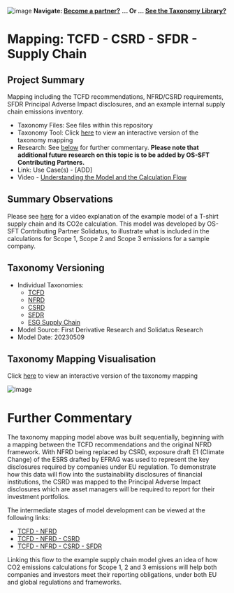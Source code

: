 ![image](https://user-images.githubusercontent.com/112073913/188821900-0c411acf-fbdd-4163-adc9-3ba4e2be78df.png)
**Navigate: [Become a partner?](https://github.com/OS-SFT/06-COLLABORATORS-PARTNERS)**
**... Or ... [See the Taxonomy Library?](https://github.com/orgs/OS-SFT/projects/2)**

# Mapping: TCFD - CSRD - SFDR - Supply Chain

## Project Summary

Mapping including the TCFD recommendations, NFRD/CSRD requirements, SFDR Principal Adverse Impact disclosures, and an example internal supply chain emissions inventory.
- Taxonomy Files: See files within this repository
- Taxonomy Tool: Click [here](https://os-sft.solidatus.com/viewer/share/RRqNWeTdFUDhFHgTSZsscbxwBozfKC6T) to view an interactive version of the taxonomy mapping
- Research: See [below](https://github.com/OS-SFT/Taxonomy-Mappings-Library/tree/main/Taxonomy%20Mappings%20-%20String/TCFD%20-%20CSRD%20-%20SFDR%20-%20Supply%20Chain#further-commentary) for further commentary. **Please note that additional future research on this topic is to be added by OS-SFT Contributing Partners.**
- Link: Use Case(s) - [ADD]
- Video - [Understanding the Model and the Calculation Flow](https://vimeo.com/user188894913/esg-carbon-emissions)

## Summary Observations

Please see [here](https://vimeo.com/user188894913/esg-carbon-emissions) for a video explanation of the example model of a T-shirt supply chain and its CO2e calculation. This model was developed by OS-SFT Contributing Partner Solidatus, to illustrate what is included in the calculations for Scope 1, Scope 2 and Scope 3 emissions for a sample company.

## Taxonomy Versioning

- Individual Taxonomies:
  - [TCFD](https://github.com/OS-SFT/Taxonomy-Mappings-Library/tree/main/Single%20Taxonomies/TCFD)
  - [NFRD](https://github.com/OS-SFT/Taxonomy-Mappings-Library/tree/main/Single%20Taxonomies/NFRD)
  - [CSRD](https://github.com/OS-SFT/Taxonomy-Mappings-Library/tree/main/Single%20Taxonomies/CSRD)
  - [SFDR](https://github.com/OS-SFT/Taxonomy-Mappings-Library/tree/main/Single%20Taxonomies/SFDR)
  - [ESG Supply Chain](https://github.com/OS-SFT/Taxonomy-Mappings-Library/tree/main/Single%20Taxonomies/ESG%20Supply%20Chain)
- Model Source: First Derivative Research and Solidatus Research
- Model Date: 20230509

## Taxonomy Mapping Visualisation

Click [here](https://os-sft.solidatus.com/viewer/share/RRqNWeTdFUDhFHgTSZsscbxwBozfKC6T) to view an interactive version of the taxonomy mapping

![image](https://github.com/OS-SFT/Taxonomy-Mappings-Library/assets/112079442/6e082a3e-5c13-4994-b0d3-20b115d04870)

# Further Commentary

The taxonomy mapping model above was built sequentially, beginning with a mapping between the TCFD recommendations and the original NFRD framework. With NFRD being replaced by CSRD, exposure draft E1 (Climate Change) of the ESRS drafted by EFRAG was used to represent the key disclosures required by companies under EU regulation. To demonstrate how this data will flow into the sustainability disclosures of financial institutions, the CSRD was mapped to the Principal Adverse Impact disclosures which are asset managers will be required to report for their investment portfolios.

The intermediate stages of model development can be viewed at the following links:

- [TCFD - NFRD](https://os-sft.solidatus.com/viewer/share/8TQzghgqabP7RBhtHVFYYhhL5aqTrAJQ)
- [TCFD - NFRD - CSRD](https://os-sft.solidatus.com/viewer/share/R8qzer0NLxuB2KNiKP2PdoaM8wfQRAHJ)
- [TCFD - NFRD - CSRD - SFDR](https://os-sft.solidatus.com/viewer/share/2wzrseOpSTd6O3LjtDm3K78OYbldKeBg)

Linking this flow to the example supply chain model gives an idea of how CO2 emissions calculations for Scope 1, 2 and 3 emissions will help both companies and investors meet their reporting obligations, under both EU and global regulations and frameworks.
